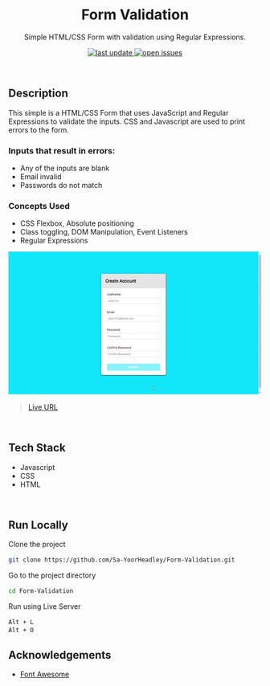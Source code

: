 <div align="center">

  <h1>Form Validation</h1>
  
  <p>
    Simple HTML/CSS Form with validation using Regular Expressions.
  </p>
  
<!-- Badges -->
<p>
  <a href="">
    <img src="https://img.shields.io/github/last-commit/Sa-YoorHeadley/Form-Validation" alt="last update" />
  </a>
  <a href="https://github.com/Sa-YoorHeadley/Form-Validation/issues/">
    <img src="https://img.shields.io/github/issues/Sa-YoorHeadley/Form-Validation" alt="open issues" />
  </a>
</p>
</div>

<br />

## Description 
This simple is a HTML/CSS Form that uses JavaScript and Regular Expressions to validate the inputs. CSS and Javascript are used to print errors to the form.
### Inputs that result in errors:
- Any of the inputs are blank
- Email invalid
- Passwords do not match

### Concepts Used
- CSS Flexbox, Absolute positioning
- Class toggling, DOM Manipulation, Event Listeners
- Regular Expressions

<!-- Video -->
<div align="center"> 
  <img src="https://github.com/Sa-YoorHeadley/Form-Validation/blob/main/assets/Preview.gif?raw=true" alt="screenshot" />
</div>

> [Live URL](https://sa-yoorheadley.github.io/Form-Validation/)

<br />

<!-- TechStack -->
## Tech Stack
  <ul>
    <li>Javascript</li>
    <li>CSS</li>
    <li>HTML</li>
  </ul>

<br />

<!-- Run Locally -->
## Run Locally

Clone the project

```bash
git clone https://github.com/Sa-YoorHeadley/Form-Validation.git
```

Go to the project directory

```bash
cd Form-Validation
```

Run using Live Server
```
Alt + L 
Alt + O
```

<!-- Acknowledgements -->
## Acknowledgements

- [Font Awesome](https://fontawesome.com)
